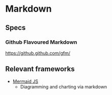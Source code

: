 # Markdown

## Specs

### Github Flavoured Markdown

https://github.github.com/gfm/

## Relevant frameworks

- [Mermaid JS](https://mermaid.js.org/)
    - Diagramming and charting via markdown